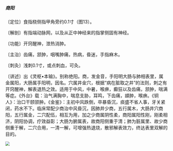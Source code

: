 ##### 商阳

〔定位〕食指桡侧指甲角旁约0.1寸（图13）。

〔解剖〕有指端动脉网，以及从正中神经来的指掌侧固有神经。

〔功能〕开窍醒神，泄热消肿。

〔主治〕齿痛，颔肿，咽嘴肿痛，热病，昏迷，手指麻木。

〔刺灸〕浅刺0.1寸，或点刺血，可灸。

〔讲述〕出《灵枢•本输》。别称绝阳。商，发金音，手阳明大肠与肺相表里，属金属阳，大肠属手阳明，因名。穴属井金穴，根据“病在脏取之井”的法则，刺之有开窍醒神，解表退热之效。适用于中风，中暑，喉痹，癫狂以及齿痛，颔肿，喘满等症。《外台》载：治气满胸中，喘息支胁，耳鸣，下齿痛，䪼肿，喉痹。《铜人》：治口干颐颔肿。《金鉴》：主初中风跌倒，卒暴昏沉，痰盛不省人事，牙关紧闭，药水不下。临床常配少商治中风昏沉，因肺井少商，五行属木，大肠井穴商阳，五行属金，二穴配伍，相互为用，加之少商属阴性柔，商阳属阳性刚，刚柔相济，阴阳协调，疗效益彰；大肠为腑属表，故商阳侧重于清；肺为脏属里、故少商侧重于解，二穴合用，一清一解，可增强热退烧，散邪解表效力，终达表里双解的目的。

<img src="./img/图13.jpg" style="zoom:80%;" />
